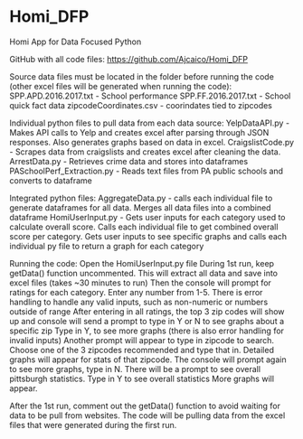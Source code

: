 # Homi_DFP
Homi App for Data Focused Python

GitHub with all code files: https://github.com/Ajcaico/Homi_DFP

Source data files must be located in the folder before running the code (other excel files will be generated when running the code):
SPP.APD.2016.2017.txt - School performance
SPP.FF.2016.2017.txt - School quick fact data
zipcodeCoordinates.csv - coorindates tied to zipcodes


Individual python files to pull data from each data source:
YelpDataAPI.py - Makes API calls to Yelp and creates excel after parsing through JSON responses. Also generates graphs based on data in excel. 
CraigslistCode.py - Scrapes data from craigslists and creates excel after cleaning the data.
ArrestData.py - Retrieves crime data and stores into dataframes
PASchoolPerf_Extraction.py - Reads text files from PA public schools and converts to dataframe


Integrated python files:
AggregateData.py - calls each individual file to generate dataframes for all data. Merges all data files into a combined dataframe
HomiUserInput.py - Gets user inputs for each category used to calculate overall score.
		   Calls each individual file to get combined overall score per category.
		   Gets user inputs to see specific graphs and calls each individual py file to return a graph for each category


Running the code:
Open the HomiUserInput.py file 
During 1st run, keep getData() function uncommented. This will extract all data and save into excel files (takes ~30 minutes to run)
Then the console will prompt for ratings for each category. Enter any number from 1-5. There is error handling to handle any valid inputs, such as non-numeric or numbers outside of range
After entering in all ratings, the top 3 zip codes will show up and console will send a prompt to type in Y or N to see graphs about a specific zip
Type in Y, to see more graphs (there is also error handling for invalid inputs)
Another prompt will appear to type in zipcode to search. Choose one of the 3 zipcodes recommended and type that in. 
Detailed graphs will appear for stats of that zipcode. 
The console will prompt again to see more graphs, type in N. 
There will be a prompt to see overall pittsburgh statistics. Type in Y to see overall statistics
More graphs will appear. 


After the 1st run, comment out the getData() function to avoid waiting for data to be pull from websites.
The code will be pulling data from the excel files that were generated during the first run.

